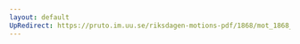 ```yaml
---
layout: default
UpRedirect: https://pruto.im.uu.se/riksdagen-motions-pdf/1868/mot_1868__ak__137/mot_1868__ak__137-001.pdf
---
```

